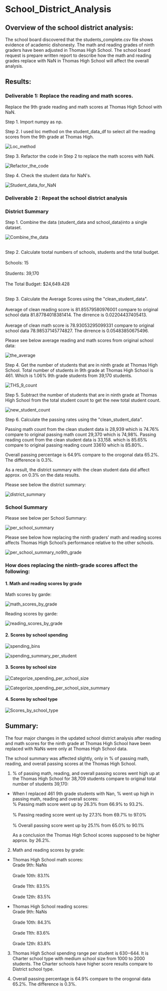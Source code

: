 # School_District_Analysis
## Overview of the school district analysis: 
The school board discovered that the students_complete.csv file shows evidence of academic dishonesty. The math and reading grades of ninth graders have been adjusted in Thomas High School. The school board request is prepare written report to describe how the math and reading grades replace with NaN in Thomas High School will affect the overall analysis.

## Results: 
### Deliverable 1: Replace the reading and math scores.
Replace the 9th grade reading and math scores at Thomas High School with NaN.

Step 1. Import numpy as np.

Step 2. I used loc method on the student_data_df to select all the reading scores from the 9th grade at Thomas High.

![Loc_method](Loc_method.png)

Step 3. Refactor the code in Step 2 to replace the math scores with NaN.

![Refactor_the_code](Refactor_the_code.png)

Step 4. Check the student data for NaN's. 

![Student_data_for_NaN](Student_data_for_NaN.png)

### Deliverable 2 : Repeat the school district analysis
### District Summary
Step 1. Combine the data (student_data and school_data)into a single dataset.

![Combine_the_data](Combine_the_data.png)

<br>Step 2. Calculate tootal numbers of schools, students and the total budget.</br>
<br>Schools: 15</br>
<br>Students: 39,170</br>
<br>The Total Budget: $24,649.428</br>

<br>Step 3. Calculate the Average Scores using the "clean_student_data".</br>
<br>Average of clean reading score is 81.85579580976001 compare to original school data 81.87784018381414. The dirrence is 0.02204437405413.</br>
<br>Average of clean math score is 78.93053295099331 compare to original school data 78.98537145774827. The dirrence is 0.05483850675496.</br>

Please see below average reading and math scores from original school data:

![the_average](the_average.png)


Step 4. Get the number of students that are in ninth grade at Thomas High School.
Total number of students in 9th grade at Thomas High School is 461. Which is 1.06% 9th grade students from 39,170 students.

![THS_9_count](THS_9_count.png)

Step 5. Subtract the number of students that are in ninth grade at Thomas High School from the total student count to get the new total student count.

![new_student_count](new_student_count.png)

Step 6. Calculate the passing rates using the "clean_student_data".

<bk>Passing math count from the clean student data is 28,939 which is 74.76% compare to original passing math count 29,370 which is 74,98%.</bk>
<bk>Passing reading count from the clean student data is 33,158. which  is 85.65% compare to original passing reading count 33610 which is 85.80%..</bk> 

Overall passing percentage is 64.9% compare to the orogonal data 65.2%. The difference is 0.3%.

As a result, the district summary with the clean student data did affect approx. on 0.3% on the data results.

Please see below the district summary:

![district_summary](district_summary.png)

### School Summary 
Please see below per School Summary:

![per_school_summary](per_school_summary.png)

Please see below how replacing the ninth graders’ math and reading scores affects Thomas High School’s performance relative to the other schools.

![per_school_summary_no9th_grade](per_school_summary_no9th_grade.png)

### How does replacing the ninth-grade scores affect the following:

#### 1. Math and reading scores by grade

Math scores by garde:

![math_scores_by_grade](math_scores_by_grade.png)

Reading scores by garde:

![reading_scores_by_grade](reading_scores_by_grade.png)

#### 2. Scores by school spending

![spending_bins](spending_bins.png)

![spending_summary_per_student](spending_summary_per_student.png)

#### 3. Scores by school size

![Categorize_spending_per_school_size](Categorize_spending_per_school_size.png)

![Categorize_spending_per_school_size_summary](Categorize_spending_per_school_size_summary.png)

#### 4. Scores by school type

![Scores_by_school_type](Scores_by_school_type.png)

## Summary: 

The four major changes in the updated school district analysis after reading and math scores for the ninth grade at Thomas High School have been replaced with NaNs were only at Thomas High School data.

<bk>The school summary was affected slightly, only in % of passing math, reading, and overall passing scores at the Thomas High School.</bk>

1. % of passing math, reading, and overall passing scores went high up at the Thomas High School for 38,709 students compare to original total number of students 39,170:

-   When I replaced 461 9th grade students with Nan, % went up high in passing math,      reading and overall scores:
<br>% Passing math score went up by 26.3% from 66.9% to 93.2%.</br>
<br>% Passing reading score went up by 27.3% from 69.7% to 97.0% </br>
<br>% Overall passing score went up by 25.1% from 65.0% to 90.1%</br>

    As a conclusion the Thomas High School scores supposed to be higher approx. by 26.2%.

2.  Math and reading scores by grade:

- Thomas High School math scores:
<br>Grade 9th: NaNs<br>
<br>Grade 10th: 83.1%<br>
<br>Grade 11th: 83.5%<br>
<br>Grade 12th: 83.5% <br>

- Thomas High School reading scores:
<br>Grade 9th: NaNs<br>
<br>Grade 10th: 84.3%<br>
<br>Grade 11th: 83.6%<br>
<br>Grade 12th: 83.8% <br>

3. Thomas High School spending range per student is $630-$644. It is Charter school type with medium school size from 1000 to 2000 students. The Charter schools have higher score results compare to District school type. 

4. Overall passing percentage is 64.9% compare to the orogonal data 65.2%. The difference is 0.3%.

